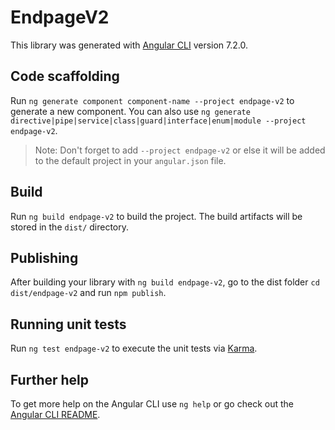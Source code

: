 # EndpageV2

This library was generated with [Angular CLI](https://github.com/angular/angular-cli) version 7.2.0.

## Code scaffolding

Run `ng generate component component-name --project endpage-v2` to generate a new component. You can also use `ng generate directive|pipe|service|class|guard|interface|enum|module --project endpage-v2`.
> Note: Don't forget to add `--project endpage-v2` or else it will be added to the default project in your `angular.json` file. 

## Build

Run `ng build endpage-v2` to build the project. The build artifacts will be stored in the `dist/` directory.

## Publishing

After building your library with `ng build endpage-v2`, go to the dist folder `cd dist/endpage-v2` and run `npm publish`.

## Running unit tests

Run `ng test endpage-v2` to execute the unit tests via [Karma](https://karma-runner.github.io).

## Further help

To get more help on the Angular CLI use `ng help` or go check out the [Angular CLI README](https://github.com/angular/angular-cli/blob/master/README.md).
